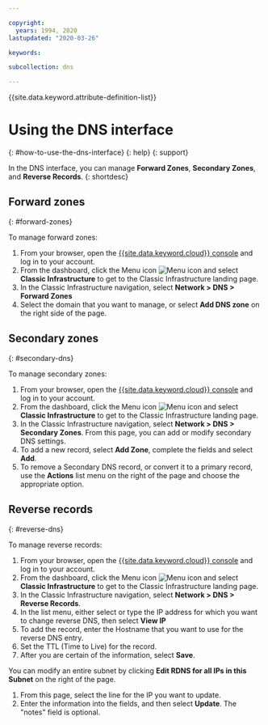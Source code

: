 ```yaml
---

copyright:
  years: 1994, 2020
lastupdated: "2020-03-26"

keywords:

subcollection: dns

---
```


{{site.data.keyword.attribute-definition-list}}

# Using the DNS interface
{: #how-to-use-the-dns-interface}
{: help}
{: support}

In the DNS interface, you can manage **Forward Zones**, **Secondary Zones**, and **Reverse Records**.
{: shortdesc}

## Forward zones
{: #forward-zones}

To manage forward zones:

1. From your browser, open the [{{site.data.keyword.cloud}} console](https://{DomainName}/) and log in to your account.
1. From the dashboard, click the Menu icon ![Menu icon](../icons/icon_hamburger.svg) and select **Classic Infrastructure** to get to the Classic Infrastructure landing page.
1. In the Classic Infrastructure navigation, select **Network > DNS > Forward Zones**
1. Select the domain that you want to manage, or select **Add DNS zone** on the right side of the page.

## Secondary zones
{: #secondary-dns}

To manage secondary zones:

1. From your browser, open the [{{site.data.keyword.cloud}} console](https://{DomainName}/) and log in to your account.
1. From the dashboard, click the Menu icon ![Menu icon](../icons/icon_hamburger.svg) and select **Classic Infrastructure** to get to the Classic Infrastructure landing page.
1. In the Classic Infrastructure navigation, select **Network > DNS > Secondary Zones**. From this page, you can add or modify secondary DNS settings.
1. To add a new record, select **Add Zone**, complete the fields and select **Add**.
1. To remove a Secondary DNS record, or convert it to a primary record, use the **Actions** list menu on the right of the page and choose the appropriate option.

## Reverse records
{: #reverse-dns}

To manage reverse records:

1. From your browser, open the [{{site.data.keyword.cloud}} console](https://{DomainName}/) and log in to your account.
1. From the dashboard, click the Menu icon ![Menu icon](../icons/icon_hamburger.svg) and select **Classic Infrastructure** to get to the Classic Infrastructure landing page.
1. In the Classic Infrastructure navigation, select **Network > DNS > Reverse Records**.
1. In the list menu, either select or type the IP address for which you want to change reverse DNS, then select **View IP**
1. To add the record, enter the Hostname that you want to use for the reverse DNS entry.
1. Set the TTL (Time to Live) for the record.
1. After you are certain of the information, select **Save**.

You can modify an entire subnet by clicking **Edit RDNS for all IPs in this Subnet** on the right of the page.

1. From this page, select the line for the IP you want to update.
1. Enter the information into the fields, and then select **Update**. The "notes" field is optional.
